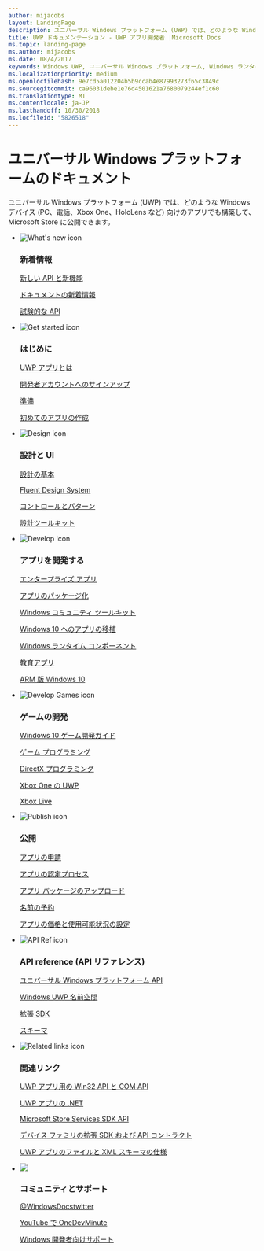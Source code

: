 ```yaml
---
author: mijacobs
layout: LandingPage
description: ユニバーサル Windows プラットフォーム (UWP) では、どのような Windows デバイス (PC、電話、Xbox One、HoloLens など) 向けのアプリでも構築して、ストアに公開できます。
title: UWP ドキュメンテーション - UWP アプリ開発者 |Microsoft Docs
ms.topic: landing-page
ms.author: mijacobs
ms.date: 08/4/2017
keywords: Windows UWP, ユニバーサル Windows プラットフォーム, Windows ランタイム API、Windows API、Windows API リファレンス、WinRT API, Windows API リファレンス, UWP API、UWP API リファレンス, UWP の開発, UWP の設計, UWP の公開
ms.localizationpriority: medium
ms.openlocfilehash: 9e7cd5a012204b5b9ccab4e87993273f65c3849c
ms.sourcegitcommit: ca96031debe1e76d4501621a7680079244ef1c60
ms.translationtype: MT
ms.contentlocale: ja-JP
ms.lasthandoff: 10/30/2018
ms.locfileid: "5826518"
---
```

# <a name="universal-windows-platform-documentation"></a>ユニバーサル Windows プラットフォームのドキュメント
ユニバーサル Windows プラットフォーム (UWP) では、どのような Windows デバイス (PC、電話、Xbox One、HoloLens など) 向けのアプリでも構築して、Microsoft Store に公開できます。

<ul class="panelContent cardsF">
    <li>
        <div class="cardSize">
            <div class="cardPadding">
                <div class="card">
                    <div class="cardImageOuter">
                        <div class="cardImage">
                            <img src="/media/common/i_whats-new.svg" alt="What's new icon" />
                        </div>
                    </div>
                    <div class="cardText">
                        <h3>新着情報</h3>
                        <p>
                            <a href="whats-new/windows-10-version-latest.md">新しい API と新機能</a>
                        </p>
                        <p>
                            <a href="whats-new/windows-docs-latest.md">ドキュメントの新着情報</a>
                        </p>
                        <p>
                            <a href="whats-new/experimental-apis.md">試験的な API</a>
                        </p>
                    </div>
                </div>
            </div>
        </div>
    </li>
    <li>
        <div class="cardSize">
            <div class="cardPadding">
                <div class="card">
                    <div class="cardImageOuter">
                        <div class="cardImage">
                            <img src="/media/common/i_get-started.svg" alt="Get started icon" />
                        </div>
                    </div>
                    <div class="cardText">
                        <h3>はじめに</h3>
                        <p>
                            <a href="get-started/universal-application-platform-guide.md">UWP アプリとは</a>
                        </p>
                        <p>
                            <a href="get-started/sign-up.md">開発者アカウントへのサインアップ</a>
                        </p>
                        <p>
                            <a href="get-started/get-set-up.md">準備</a>
                        </p>
                        <p>
                            <a href="get-started/your-first-app.md">初めてのアプリの作成</a>
                        </p>
                    </div>
                </div>
            </div>
        </div>
    </li>
    <li>
        <div class="cardSize">
            <div class="cardPadding">
                <div class="card">
                    <div class="cardImageOuter">
                        <div class="cardImage">
                            <img src="/media/common/i_management.svg" alt="Design icon" />
                        </div>
                    </div>
                    <div class="cardText">
                        <h3>設計と UI</h3>
                        <p>
                            <a href="design/basics/design-and-ui-intro.md">設計の基本</a>
                        </p>
                         <p>
                            <a href="design/fluent-design-system/index.md">Fluent Design System</a>
                        </p>
                        <p>
                            <a href="design/controls-and-patterns/index.md">コントロールとパターン</a>
                        </p>
                        <p>
                            <a href="design/downloads/index.md">設計ツールキット</a>
                        </p>                      
                    </div>
                </div>
            </div>
        </div>
    </li>
    <li>
        <div class="cardSize">
            <div class="cardPadding">
                <div class="card">
                    <div class="cardImageOuter">
                        <div class="cardImage">
                            <img src="/media/common/i_code-edit.svg" alt="Develop icon" />
                        </div>
                    </div>
                    <div class="cardText">
                        <h3>アプリを開発する</h3>
                        <p>
                            <a href="enterprise/index.md">エンタープライズ アプリ</a>
                        </p>
                        <p>
                            <a href="packaging/index.md">アプリのパッケージ化</a>
                        </p>
                        <p>
                            <a href="//docs.microsoft.com/windows/uwpcommunitytoolkit/">Windows  コミュニティ ツールキット</a>
                        </p>
                        <p>
                            <a href="porting/index.md">Windows 10 へのアプリの移植</a>
                        </p>
                        <p>
                            <a href="winrt-components/index.md">Windows ランタイム コンポーネント</a>
                        </p>
                        <p>
                            <a href="apps-for-education/index.md">教育アプリ</a>
                        </p>
                        <p>
                            <a href="porting/apps-on-arm.md">ARM 版 Windows 10</a>
                        </p>
                    </div>
                </div>
            </div>
        </div>
    </li>
    <li>
        <div class="cardSize">
            <div class="cardPadding">
                <div class="card">
                    <div class="cardImageOuter">
                        <div class="cardImage">
                            <img src="/media/common/i_build.svg" alt="Develop Games icon" />
                        </div>
                    </div>
                    <div class="cardText">
                        <h3>ゲームの開発</h3>
                        <p>
                            <a href="gaming/e2e.md">Windows 10 ゲーム開発ガイド</a>
                        </p>
                        <p>
                            <a href="gaming/index.md">ゲーム プログラミング</a>
                        </p>
                        <p>
                            <a href="gaming/directx-programming.md">DirectX プログラミング</a>
                        </p>
                        <p>
                            <a href="xbox-apps/index.md">Xbox One の UWP</a>
                        </p>
                        <p>
                            <a href="xbox-live/index.md">Xbox Live</a>
                        </p>
                    </div>
                </div>
            </div>
        </div>
    </li>    
    <li>
        <div class="cardSize">
            <div class="cardPadding">
                <div class="card">
                    <div class="cardImageOuter">
                        <div class="cardImage">
                            <img src="/media/common/i_upgrade.svg" alt="Publish icon" />
                        </div>
                    </div>
                    <div class="cardText">
                        <h3>公開</h3>
                        <p>
                            <a href="publish/app-submissions.md">アプリの申請</a>
                        </p>
                        <p>
                            <a href="publish/the-app-certification-process.md">アプリの認定プロセス</a>
                        </p>
                        <p>
                            <a href="publish/upload-app-packages.md">アプリ パッケージのアップロード</a>
                        </p>
                        <p>
                            <a href="publish/create-your-app-by-reserving-a-name.md">名前の予約</a>
                        </p>
                        <p>
                            <a href="publish/set-app-pricing-and-availability.md">アプリの価格と使用可能状況の設定</a>
                        </p>
                    </div>
                </div>
            </div>
        </div>
    </li>
    <li>
        <div class="cardSize">
            <div class="cardPadding">
                <div class="card">
                    <div class="cardImageOuter">
                        <div class="cardImage">
                            <img src="/media/common/i_api-reference.svg" alt="API Ref icon" />
                        </div>
                    </div>
                    <div class="cardText">
                        <h3>API reference (API リファレンス)</h3>
                        <p>
                            <a href="//docs.microsoft.com/uwp/">ユニバーサル Windows プラットフォーム API</a>
                        </p>
                        <p>
                            <a href="//docs.microsoft.com/uwp/API">Windows UWP 名前空間</a>
                        </p>
                        <p>
                            <a href="//docs.microsoft.com/uwp/extension-sdks">拡張 SDK</a>
                        </p>
                        <p>
                            <a href="//docs.microsoft.com/uwp/schemas">スキーマ</a>
                        </p>
                    </div>
                </div>
            </div>
        </div>
    </li>
    <li>
        <div class="cardSize">
            <div class="cardPadding">
                <div class="card">
                    <div class="cardImageOuter">
                        <div class="cardImage">
                            <img src="/media/common/i_multi-connect.svg" alt="Related links icon" />
                        </div>
                    </div>
                    <div class="cardText">
                        <h3>関連リンク</h3>
                        <p>
                            <a href="//docs.microsoft.com/uwp/win32-and-com/win32-and-com-for-uwp-apps">UWP アプリ用の Win32 API と COM API</a>
                        </p>
                        <p>
                            <a href="//msdn.microsoft.com/library/windows/apps/mt185501.aspx">UWP アプリの .NET</a>
                        </p>
                        <p>
                            <a href="//msdn.microsoft.com/library/windows/apps/mt691886.aspx">Microsoft Store Services SDK API</a>
                        </p>
                        <p>
                            <a href="//docs.microsoft.com/uwp/extension-sdks">デバイス ファミリの拡張 SDK および API コントラクト</a>
                        </p>
                        <p>
                            <a href="//docs.microsoft.com/uwp/schemas/">UWP アプリのファイルと XML スキーマの仕様</a>
                        </p>
                    </div>
                </div>
            </div>
        </div>
    </li>
    <li>
        <div class="cardSize">
            <div class="cardPadding">
                <div class="card">
                    <div class="cardImageOuter">
                        <div class="cardImage">
                            <img src="/media/common/i_support.svg" alt=" " />
                        </div>
                    </div>
                    <div class="cardText">
                        <h3>コミュニティとサポート</h3>
                        <p>
                            <a href="https://twitter.com/WindowsDocs">@WindowsDocstwitter</a>
                        </p>
                        <p>
                            <a href="http://aka.ms/OneDevMinute">YouTube で OneDevMinute</a>
                        </p>
                        <p>
                            <a href="https://developer.microsoft.com/windows/support">Windows 開発者向けサポート</a>
                        </p>
                    </div>
                </div>
            </div>
        </div>
    </li>    
</ul>
